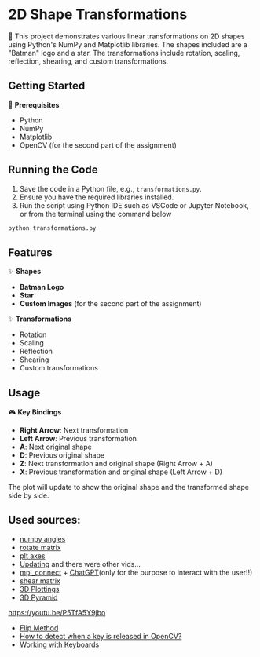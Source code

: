 # 2D Shape Transformations

🚀 This project demonstrates various linear transformations on 2D shapes using Python's NumPy and Matplotlib libraries. The shapes included are a "Batman" logo and a star. The transformations include rotation, scaling, reflection, shearing, and custom transformations.

## Getting Started

🔧 **Prerequisites**

- Python
- NumPy
- Matplotlib
- OpenCV (for the second part of the assignment)

## Running the Code

1. Save the code in a Python file, e.g., `transformations.py`.
2. Ensure you have the required libraries installed.
3. Run the script using Python IDE such as VSCode or Jupyter Notebook, or from the terminal using the command below

```bash
python transformations.py
```

## Features

✨ **Shapes**

- **Batman Logo**
- **Star**
- **Custom Images** (for the second part of the assignment)

✨ **Transformations**

- Rotation
- Scaling
- Reflection
- Shearing
- Custom transformations

## Usage

🎮 **Key Bindings**

- **Right Arrow**: Next transformation
- **Left Arrow**: Previous transformation
- **A**: Next original shape
- **D**: Previous original shape
- **Z**: Next transformation and original shape (Right Arrow + A)
- **X**: Previous transformation and original shape (Left Arrow + D)

The plot will update to show the original shape and the transformed shape side by side.


## Used sources:
- [numpy angles](https://numpy.org/doc/stable/reference/generated/numpy.rot90.html)
- [rotate matrix](https://www.geeksforgeeks.org/numpy-radians-deg2rad-python/)
- [plt axes](https://www.geeksforgeeks.org/matplotlib-axes-class/)
- [Updating](https://youtu.be/PpzaVR3PaBY) and there were other vids...
- [mpl_connect](https://matplotlib.org/stable/users/event_handling.html) + [ChatGPT](https://chat.openai.com/)(only for the purpose to interact with the user!!)
- [shear matrix](https://youtu.be/fuBsMED8GOw?t=716)
- [3D Plottings](https://youtu.be/fAztJg9oi7s)
- [3D Pyramid](https://stackoverflow.com/questions/39408794/python-3d-pyramid)

https://youtu.be/P5TfA5Y9jbo

- [Flip Method](https://www.geeksforgeeks.org/python-opencv-cv2-flip-method/)
- [How to detect when a key is released in OpenCV?](https://stackoverflow.com/questions/59924396/how-to-detect-when-a-key-is-released-in-opencv)
- [Working with Keyboards](https://codeloop.org/python-opencv-working-with-keyboards/)
